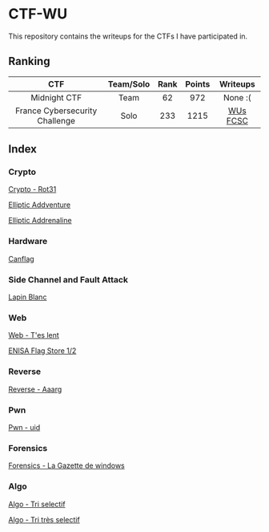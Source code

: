 # CTF-WU

This repository contains the writeups for the CTFs I have participated in.

## Ranking

| CTF | Team/Solo | Rank | Points | Writeups |
|:------:|:------:|:------:|:------:|:------:|
| Midnight CTF | Team | 62 | 972 | None :( |
| France Cybersecurity Challenge | Solo |233 | 1215 | [WUs FCSC](./FCSC/README.md) |

## Index

### Crypto

[Crypto - Rot31](./FCSC/intro/crypto_rot31.md)

[Elliptic Addventure](./FCSC/crypto/elliptic_addventure.md)

[Elliptic Addrenaline](./FCSC/crypto/elliptic_addrenaline.md)

### Hardware

[Canflag](./FCSC/hardware/canflag.md)

### Side Channel and Fault Attack

[Lapin Blanc](./FCSC/side_channel_and_fault_attacks/lapin_blanc.md)

### Web

[Web - T'es lent](./FCSC/intro/web_t_es_lent.md)

[ENISA Flag Store 1/2](./FCSC/web/ENISA_flag_store_1_sur_2.md)

### Reverse

[Reverse - Aaarg](./FCSC/intro/reverse_aaarg.md)

### Pwn

[Pwn - uid](./FCSC/intro/Pwn_uid.md)

### Forensics

[Forensics - La Gazette de windows](./FCSC/intro/Forensics_la_gazette_windows.md)

### Algo

[Algo - Tri selectif](./FCSC/intro/Algo_tri_selectif.md)

[Algo - Tri très selectif](./FCSC/misc/tri_tres_selectif.md)